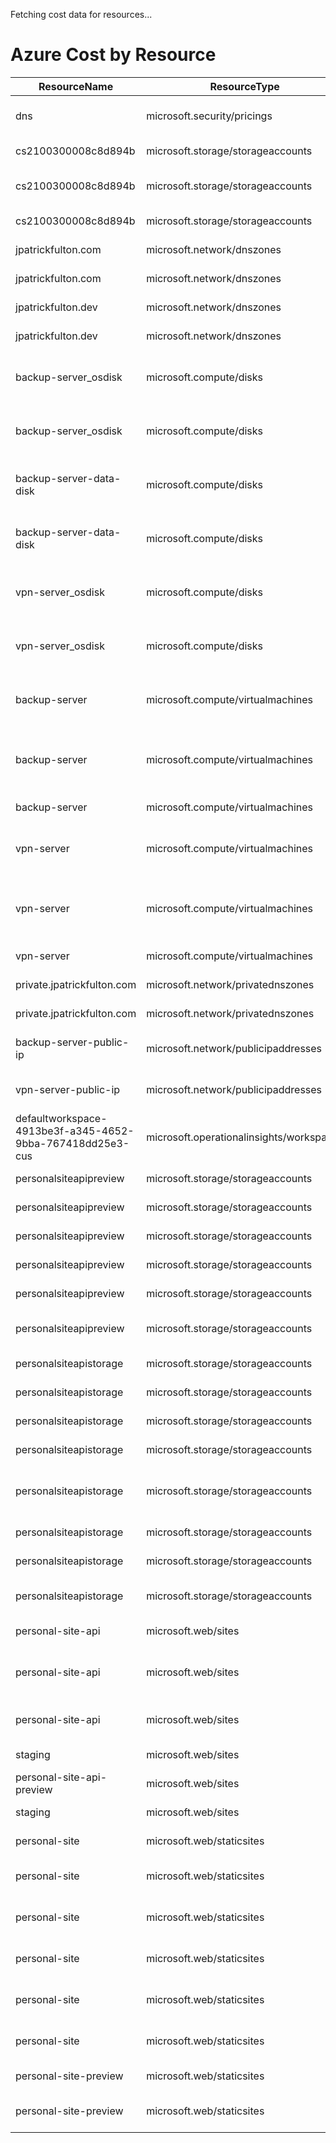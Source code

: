 Fetching cost data for resources...
# Azure Cost by Resource

| ResourceName | ResourceType | Location | ResourceGroupName | ServiceName | ServiceTier | Meter | Amount |
|---|---|---|---|---|---|---|---:|
|dns | microsoft.security/pricings | Unassigned |  |  Microsoft Defender for Cloud | Azure DNS service layers | Standard Queries | 0.05 USD |
|cs2100300008c8d894b | microsoft.storage/storageaccounts | East US | cloud-shell-storage-eastus |  Storage | Files | LRS Data Stored | 0.02 USD |
|cs2100300008c8d894b | microsoft.storage/storageaccounts | East US | cloud-shell-storage-eastus |  Storage | Tables | Batch Write Operations | 0.00 USD |
|cs2100300008c8d894b | microsoft.storage/storageaccounts | US East | cloud-shell-storage-eastus |  Storage | Tiered Block Blob | All Other Operations | 0.00 USD |
|jpatrickfulton.com | microsoft.network/dnszones | global | personal-dns |  Azure DNS |  | Public Queries | 0.00 USD |
|jpatrickfulton.com | microsoft.network/dnszones | global | personal-dns |  Azure DNS |  | Public Zone | 0.03 USD |
|jpatrickfulton.dev | microsoft.network/dnszones | global | personal-dns |  Azure DNS |  | Public Queries | 0.00 USD |
|jpatrickfulton.dev | microsoft.network/dnszones | global | personal-dns |  Azure DNS |  | Public Zone | 0.03 USD |
|backup-server_osdisk | microsoft.compute/disks | North Central US | personal-network |  Storage | Standard HDD Managed Disks | Disk Operations | 0.02 USD |
|backup-server_osdisk | microsoft.compute/disks | US North Central | personal-network |  Storage | Standard HDD Managed Disks | S4 Disks | 0.09 USD |
|backup-server-data-disk | microsoft.compute/disks | North Central US | personal-network |  Storage | Standard HDD Managed Disks | Disk Operations | 0.03 USD |
|backup-server-data-disk | microsoft.compute/disks | US North Central | personal-network |  Storage | Standard HDD Managed Disks | S20 Disks | 1.24 USD |
|vpn-server_osdisk | microsoft.compute/disks | North Central US | personal-network |  Storage | Standard HDD Managed Disks | Disk Operations | 0.02 USD |
|vpn-server_osdisk | microsoft.compute/disks | US North Central | personal-network |  Storage | Standard HDD Managed Disks | S4 Disks | 0.09 USD |
|backup-server | microsoft.compute/virtualmachines | North Central US | personal-network |  Bandwidth |  | Standard Data Transfer Out | 0.00 USD |
|backup-server | microsoft.compute/virtualmachines | North Central US | personal-network |  Bandwidth | Inter-Region | Intra Continent Data Transfer Out | 0.00 USD |
|backup-server | microsoft.compute/virtualmachines | North Central US | personal-network |  Virtual Machines | DSv2 Series VM | DS1 v2 Spot | 0.42 USD |
|vpn-server | microsoft.compute/virtualmachines | North Central US | personal-network |  Bandwidth |  | Standard Data Transfer Out | 0.31 USD |
|vpn-server | microsoft.compute/virtualmachines | North Central US | personal-network |  Bandwidth | Inter-Region | Intra Continent Data Transfer Out | 0.00 USD |
|vpn-server | microsoft.compute/virtualmachines | North Central US | personal-network |  Virtual Machines | DSv2 Series VM | DS1 v2 Spot | 0.42 USD |
|private.jpatrickfulton.com | microsoft.network/privatednszones | global | personal-network |  Azure DNS |  | Private Queries | 0.00 USD |
|private.jpatrickfulton.com | microsoft.network/privatednszones | global | personal-network |  Azure DNS |  | Private Zone | 0.03 USD |
|backup-server-public-ip | microsoft.network/publicipaddresses | North Central US | personal-network |  Virtual Network | IP Addresses | Standard IPv4 Static Public IP | 0.20 USD |
|vpn-server-public-ip | microsoft.network/publicipaddresses | North Central US | personal-network |  Virtual Network | IP Addresses | Standard IPv4 Static Public IP | 0.20 USD |
|defaultworkspace-4913be3f-a345-4652-9bba-767418dd25e3-cus | microsoft.operationalinsights/workspaces | US Central | personal-site |  Log Analytics |  | Pay-as-you-go Data Ingestion | 0.00 USD |
|personalsiteapipreview | microsoft.storage/storageaccounts | Central US | personal-site |  Storage | Files | LRS Data Stored | 0.00 USD |
|personalsiteapipreview | microsoft.storage/storageaccounts | Central US | personal-site |  Storage | Files | LRS Write Operations | 0.00 USD |
|personalsiteapipreview | microsoft.storage/storageaccounts | Central US | personal-site |  Storage | Files | Protocol Operations | 0.00 USD |
|personalsiteapipreview | microsoft.storage/storageaccounts | Central US | personal-site |  Storage | Files | Read Operations | 0.00 USD |
|personalsiteapipreview | microsoft.storage/storageaccounts | Central US | personal-site |  Storage | General Block Blob | Read Operations | 0.00 USD |
|personalsiteapipreview | microsoft.storage/storageaccounts | Central US | personal-site |  Storage | Tables | Batch Write Operations | 0.00 USD |
|personalsiteapistorage | microsoft.storage/storageaccounts | Central US | personal-site |  Storage | Files | LRS Data Stored | 0.00 USD |
|personalsiteapistorage | microsoft.storage/storageaccounts | Central US | personal-site |  Storage | Files | LRS Write Operations | 0.00 USD |
|personalsiteapistorage | microsoft.storage/storageaccounts | Central US | personal-site |  Storage | Files | Protocol Operations | 0.00 USD |
|personalsiteapistorage | microsoft.storage/storageaccounts | Central US | personal-site |  Storage | Files | Read Operations | 0.00 USD |
|personalsiteapistorage | microsoft.storage/storageaccounts | Central US | personal-site |  Storage | General Block Blob | LRS List and Create Container Operations | 0.00 USD |
|personalsiteapistorage | microsoft.storage/storageaccounts | Central US | personal-site |  Storage | General Block Blob | LRS Write Operations | 0.00 USD |
|personalsiteapistorage | microsoft.storage/storageaccounts | Central US | personal-site |  Storage | General Block Blob | Read Operations | 0.00 USD |
|personalsiteapistorage | microsoft.storage/storageaccounts | Central US | personal-site |  Storage | Tables | Batch Write Operations | 0.00 USD |
|personal-site-api | microsoft.web/sites | Central US | personal-site |  Azure App Service | Free Plan | F1 App | 0.00 USD |
|personal-site-api | microsoft.web/sites | Central US | personal-site |  Bandwidth |  | Standard Data Transfer Out | 0.00 USD |
|personal-site-api | microsoft.web/sites | Central US | personal-site |  Functions |  | Standard Execution Time | 0.00 USD |
|staging | microsoft.web/sites | Central US | personal-site |  Azure App Service | Free Plan | F1 App | 0.00 USD |
|personal-site-api-preview | microsoft.web/sites | Central US | personal-site |  Azure App Service | Free Plan | F1 App | 0.00 USD |
|staging | microsoft.web/sites | Central US | personal-site |  Azure App Service | Free Plan | F1 App | 0.00 USD |
|personal-site | microsoft.web/staticsites | US Central | personal-site |  Azure App Service | Static Web | Standard App | 0.51 USD |
|personal-site | microsoft.web/staticsites | AP East | personal-site |  Azure App Service | Static Web | Standard Bandwidth Usage | 0.00 USD |
|personal-site | microsoft.web/staticsites | EU West | personal-site |  Azure App Service | Static Web | Standard Bandwidth Usage | 0.00 USD |
|personal-site | microsoft.web/staticsites | US Central | personal-site |  Azure App Service | Static Web | Standard Bandwidth Usage | 0.00 USD |
|personal-site | microsoft.web/staticsites | US East 2 | personal-site |  Azure App Service | Static Web | Standard Bandwidth Usage | 0.00 USD |
|personal-site | microsoft.web/staticsites | US West 2 | personal-site |  Azure App Service | Static Web | Standard Bandwidth Usage | 0.00 USD |
|personal-site-preview | microsoft.web/staticsites | US Central | personal-site |  Azure App Service | Static Web | Standard App | 0.51 USD |
|personal-site-preview | microsoft.web/staticsites | EU West | personal-site |  Azure App Service | Static Web | Standard Bandwidth Usage | 0.00 USD |
